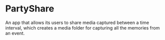 # PartyShare
An app that allows its users to share media captured between a time interval, which creates a media folder for capturing all the memories from an event.
